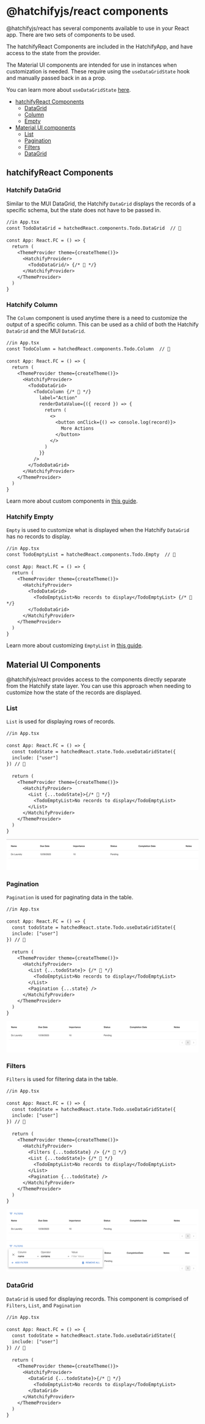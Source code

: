 # @hatchifyjs/react components

@hatchifyjs/react has several components available to use in your React app. There are two sets of components to be used.

The hatchifyReact Components are included in the HatchifyApp, and have access to the state from the provider.

The Material UI components are intended for use in instances when customization is needed. These require using the `useDataGridState` hook and manually passed back in as a prop.

You can learn more about `useDataGridState` [here](./README.md).

- [hatchifyReact Components](#hatchifyreact-components)
  - [DataGrid](#hatchify-datagrid)
  - [Column](#hatchify-column)
  - [Empty](#hatchify-empty)
- [Material UI components](#material-ui-components)
  - [List](#list)
  - [Pagination](#pagination)
  - [Filters](#filters)
  - [DataGrid](#datagrid)

## hatchifyReact Components

### Hatchify DataGrid

Similar to the MUI DataGrid, the Hatchify `DataGrid` displays the records of a specific schema, but the state does not have to be passed in.

```tsx
//in App.tsx
const TodoDataGrid = hatchedReact.components.Todo.DataGrid  // 👀

const App: React.FC = () => {
  return (
    <ThemeProvider theme={createTheme()}>
      <HatchifyProvider>
        <TodoDataGrid/> {/* 👀 */}
      </HatchifyProvider>
    </ThemeProvider>
  )
}

```

### Hatchify Column

The `Column` component is used anytime there is a need to customize the output of a specific column. This can be used as a child of both the Hatchify `DataGrid` and the MUI `DataGrid`.

```tsx
//in App.tsx
const TodoColumn = hatchedReact.components.Todo.Column  // 👀

const App: React.FC = () => {
  return (
    <ThemeProvider theme={createTheme()}>
      <HatchifyProvider>
        <TodoDataGrid>
          <TodoColumn {/* 👀 */}
            label="Action"
            renderDataValue={({ record }) => {
              return (
                <>
                  <button onClick={() => console.log(record)}>
                    More Actions
                  </button>
                </>
              )
            }}
          />
        </TodoDataGrid>
      </HatchifyProvider>
    </ThemeProvider>
  )
}

```

Learn more about custom components in [this guide](../guides/customizing-your-list.md).

### Hatchify Empty

`Empty` is used to customize what is displayed when the Hatchify `DataGrid` has no records to display.

```tsx
//in App.tsx
const TodoEmptyList = hatchedReact.components.Todo.Empty  // 👀

const App: React.FC = () => {
  return (
    <ThemeProvider theme={createTheme()}>
      <HatchifyProvider>
        <TodoDataGrid> 
          <TodoEmptyList>No records to display</TodoEmptyList> {/* 👀 */}
        </TodoDataGrid>
      </HatchifyProvider>
    </ThemeProvider>
  )
}

```

Learn more about customizing `EmptyList` in [this guide](../guides/customizing-your-list.md).

## Material UI Components

@hatchifyjs/react provides access to the components directly separate from the Hatchify state layer. You can use this approach when needing to customize how the state of the records are displayed.

### List

`List` is used for displaying rows of records.

```tsx
//in App.tsx

const App: React.FC = () => {
  const todoState = hatchedReact.state.Todo.useDataGridState({
  include: ["user"]
}) // 👀

  return (
    <ThemeProvider theme={createTheme()}>
      <HatchifyProvider>
        <List {...todoState}>{/* 👀 */}
          <TodoEmptyList>No records to display</TodoEmptyList>
        </List>
      </HatchifyProvider>
    </ThemeProvider>
  )
}

```

![Example List Component](../../doc/attachments/List.png)

### Pagination

`Pagination` is used for paginating data in the table.

```tsx
//in App.tsx

const App: React.FC = () => {
  const todoState = hatchedReact.state.Todo.useDataGridState({
  include: ["user"]
}) // 👀

  return (
    <ThemeProvider theme={createTheme()}>
      <HatchifyProvider>
        <List {...todoState}> {/* 👀 */}
          <TodoEmptyList>No records to display</TodoEmptyList>
        </List>
        <Pagination {...state} />
      </HatchifyProvider>
    </ThemeProvider>
  )
}

```

![Example List with Pagination](../../doc/attachments/ListWithPagination.png)

### Filters

`Filters` is used for filtering data in the table.

```tsx
//in App.tsx

const App: React.FC = () => {
  const todoState = hatchedReact.state.Todo.useDataGridState({
  include: ["user"]
}) // 👀

  return (
    <ThemeProvider theme={createTheme()}>
      <HatchifyProvider>
        <Filters {...todoState} /> {/* 👀 */}
        <List {...todoState}> {/* 👀 */}
          <TodoEmptyList>No records to display</TodoEmptyList>
        </List>
        <Pagination {...todoState} />
      </HatchifyProvider>
    </ThemeProvider>
  )
}

```

![Example Closed Filter](../../doc/attachments/FiltersClosed.png)
![Example Open Filter](../../doc/attachments/FiltersOpen.png)

### DataGrid

`DataGrid` is used for displaying records. This component is comprised of `Filters`, `List`, and `Pagination`

```tsx
//in App.tsx

const App: React.FC = () => {
  const todoState = hatchedReact.state.Todo.useDataGridState({
  include: ["user"]
}) // 👀

  return (
    <ThemeProvider theme={createTheme()}>
      <HatchifyProvider>
        <DataGrid {...todoState}>{/* 👀 */}
          <TodoEmptyList>No records to display</TodoEmptyList>
        </DataGrid>
      </HatchifyProvider>
    </ThemeProvider>
  )
}

```
